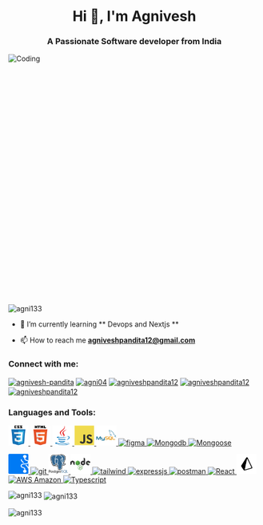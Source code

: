    
<h1 align="center">Hi 👋, I'm Agnivesh </h1> 
<h3 align="center">A Passionate Software developer from India</h3>     
<img align ="right" alt="Coding" width="890" height = "500" src="https://image-cdn-ak.spotifycdn.com/image/ab67706c0000da84b4cf50f1ee0e86f181e3d896">

<p align="left"> <img src="https://komarev.com/ghpvc/?username=agni133&label=Profile%20views&color=0e75b6&style=flat" alt="agni133" /> </p>

- 🌱 I’m currently learning ** Devops and Nextjs  **

- 📫 How to reach me **agniveshpandita12@gmail.com**

<h3 align="left">Connect with me:</h3>
<p align="left">
<a href="https://linkedin.com/in/agnivesh-pandita" target="blank"><img align="center" src="https://raw.githubusercontent.com/rahuldkjain/github-profile-readme-generator/master/src/images/icons/Social/linked-in-alt.svg" alt="agnivesh-pandita" height="30" width="40" /></a>
<a href="https://www.leetcode.com/agni04" target="blank"><img align="center" src="https://raw.githubusercontent.com/rahuldkjain/github-profile-readme-generator/master/src/images/icons/Social/leet-code.svg" alt="agni04" height="30" width="40" /></a>
<a href="https://www.hackerearth.com/@agniveshpandita12" target="blank"><img align="center" src="https://raw.githubusercontent.com/rahuldkjain/github-profile-readme-generator/master/src/images/icons/Social/hackerearth.svg" alt="agniveshpandita12" height="30" width="40" /></a>
<a href="https://auth.geeksforgeeks.org/user/agniveshpandita12" target="blank"><img align="center" src="https://raw.githubusercontent.com/rahuldkjain/github-profile-readme-generator/master/src/images/icons/Social/geeks-for-geeks.svg" alt="agniveshpandita12" height="30" width="40" /></a>
 <a href="https://codeforces.com/profile/agniveshpandita12" target="blank"><img align="center" src="https://raw.githubusercontent.com/rahuldkjain/github-profile-readme-generator/master/src/images/icons/Social/codeforces.svg" alt="agniveshpandita12" height="30" width="40" /></a>
</p>

<h3 align="left">Languages and Tools:</h3>
<p align="left"> <a href="https://www.w3schools.com/css/" target="_blank" rel="noreferrer"> <img src="https://raw.githubusercontent.com/devicons/devicon/master/icons/css3/css3-original-wordmark.svg" alt="css3" width="40" height="40"/> </a> 
 <a href="https://www.w3.org/html/" target="_blank" rel="noreferrer"> <img src="https://raw.githubusercontent.com/devicons/devicon/master/icons/html5/html5-original-wordmark.svg" alt="html5" width="40" height="40"/> </a> 
 <a href="https://www.java.com" target="_blank" rel="noreferrer"> <img src="https://raw.githubusercontent.com/devicons/devicon/master/icons/java/java-original.svg" alt="java" width="40" height="40"/> </a> 
 <a href="https://developer.mozilla.org/en-US/docs/Web/JavaScript" target="_blank" rel="noreferrer"> <img src="https://raw.githubusercontent.com/devicons/devicon/master/icons/javascript/javascript-original.svg" alt="javascript" width="40" height="40"/> </a> 
 <a href="https://www.mysql.com/" target="_blank" rel="noreferrer"> <img src="https://raw.githubusercontent.com/devicons/devicon/master/icons/mysql/mysql-original-wordmark.svg" alt="mysql" width="40" height="40"/> </a> 
 <a href="https://www.figma.com/" target="_blank" rel="noreferrer"> <img src="https://www.vectorlogo.zone/logos/figma/figma-icon.svg" alt="figma" width="40" height="40"/> </a>
 <a href="https://www.mongodb.com/" target="_blank" rel="noreferrer"> <img src="https://www.vectorlogo.zone/logos/mongodb/mongodb-ar21.svg" alt="Mongodb" width="40" height="40"/> </a> 
  <a href="https://mongoosejs.com/docs/" target="_blank" rel="noreferrer"> <img src="https://raw.githubusercontent.com/detain/svg-logos/b02ee1ac30c7ff4757278337c95588b01ed0954b/svg/m/mongoose-1.svg" alt="Mongoose" width="40" height="40"/> </a> </p>
  <a href="https://recoiljs.org/" target="_blank" rel="noreferrer"> <img src="https://raw.githubusercontent.com/bestofjs/bestofjs/master/apps/bestofjs-nextjs/public/logos/recoil.svg" alt="Recoil" width="40" height="40"/> </a>
 <a href="https://git-scm.com/" target="_blank" rel="noreferrer"> <img src="https://www.vectorlogo.zone/logos/git-scm/git-scm-icon.svg" alt="git" width="40" height="40"/> </a>
 <a href="https://www.postgresql.org" target="_blank" rel="noreferrer"> <img src="https://raw.githubusercontent.com/devicons/devicon/master/icons/postgresql/postgresql-original-wordmark.svg" alt="postgresql" width="40" height="40"/> </a>
  <a href="https://nodejs.org" target="_blank" rel="noreferrer"> <img src="https://raw.githubusercontent.com/devicons/devicon/master/icons/nodejs/nodejs-original-wordmark.svg" alt="nodejs" width="40" height="40"/> </a>
  <a href="https://tailwindcss.com/" target="_blank" rel="noreferrer"> <img src="https://www.vectorlogo.zone/logos/tailwindcss/tailwindcss-icon.svg" alt="tailwind" width="40" height="40"/> </a>
   <a href="https://expressjs.com/" target="_blank" rel="noreferrer"> <img src="https://www.vectorlogo.zone/logos/expressjs/expressjs-icon.svg" alt="expressjs" width="40" height="40"/> </a>
    <a href="https://www.postman.com/" target="_blank" rel="noreferrer"> <img src="https://www.vectorlogo.zone/logos/getpostman/getpostman-icon.svg" alt="postman" width="40" height="40"/> </a>
    <a href="https://react.dev/" target="_blank" rel="noreferrer"> <img src="https://www.vectorlogo.zone/logos/reactjs/reactjs-icon.svg" alt="React" width="40" height="40"/> </a>
 <a href="https://www.prisma.io/" target="_blank" rel="noreferrer"> <img src="https://raw.githubusercontent.com/ryanoasis/nerd-fonts/384b1825ea0037b0314f7f9c660a80c1ecdb219a/src/svgs/prisma.svg" alt="Prisma" width="40" height="40"/> </a>
  <a href="https://aws.amazon.com/" target="_blank" rel="noreferrer"> <img src="https://www.vectorlogo.zone/logos/amazon_aws/amazon_aws-icon.svg" alt="AWS Amazon" width="40" height="40"/> </a>
   <a href="https://www.typescriptlang.org/" target="_blank" rel="noreferrer"> <img src="https://www.vectorlogo.zone/logos/typescriptlang/typescriptlang-icon.svg" alt="Typescript" width="40" height="40"/> </a>

<p><img align="left" src="https://github-readme-stats.vercel.app/api/top-langs?username=agni133&show_icons=true&locale=en&layout=compact" alt="agni133" /></p>

<p>&nbsp;<img align="center" src="https://github-readme-stats.vercel.app/api?username=agni133&show_icons=true&locale=en" alt="agni133" /></p>

<p><img align="center" src="https://github-readme-streak-stats.herokuapp.com/?user=agni133&" alt="agni133" /></p>

